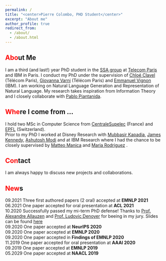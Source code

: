 ```yaml
---
permalink: /
title: "<center>Pierre Colombo, PHD Student</center>"
excerpt: "About me"
author_profile: true
redirect_from: 
  - /about/
  - /about.html
---
```


<span style="color:red">Abo</span>ut Me
------
I am a third (and last!) year PhD student in the [SSA group](http://www.tsi.telecom-paristech.fr/ssa/) at [Telecom Paris](https://www.telecom-paris.fr/?gclid=CjwKCAiAsIDxBRAsEiwAV76N89LYpkw3jL-RpHJRYMKXNca6sT3YVTEluBSXak3h9QT1rJ1CXr3DuBoC2LUQAvD_BwE) and IBM in Paris.
I conduct my PhD under the supervision of [Chloé Clavel](https://clavel.wp.imt.fr/) (Télécom Paris), [Giovanna Varni](https://sites.google.com/site/gvarnisite/home) (Télécom Paris) and [Emmanuel Vignon](https://www.linkedin.com/in/emmanuelvignon/?locale=fr_FR) (IBM). I am working on Natural Language Generation and Representation of Natural Language. My research takes inspiration from Information Theory and I closely collaborate with [Pablo Piantanida](https://scholar.google.com/citations?user=QyBEFv0AAAAJ&hl=fr). 
 
<span style="color:red">Whe</span>re I come from ...
------
I hold two MSc in Computer Science from [CentraleSupelec](https://www.centralesupelec.fr/) (France) and [EPFL](https://www.epfl.ch/fr/) (Switzerland). <br>
Prior to my PhD I worked at Disney Research with [Mubbasir Kapadia](https://www.cs.rutgers.edu/people/professors/details/mubbasir-kapadia), [James Kennedy](https://james-kennedy.github.io/), [Ashutosh Modi](https://ashutosh-modi.github.io/) and at IBM Research where I had the chance to be closely supervised by [Matteo Manica](https://researcher.watson.ibm.com/researcher/view.php?person=zurich-TTE) and [Maria Rodriguez](https://researcher.watson.ibm.com/researcher/view.php?person=zurich-MRM) .

<span style="color:red">Con</span>tact
------
I am always happy to discuss new projects and collaborations.


<span style="color:red">New</span>s
------


09.2021 Three first authored papers (2 oral) <a href="https://arxiv.org/abs/2109.00922"><i class="fas fa-book"></i></a>  <a href="https://arxiv.org/abs/2108.12463"><i class="fas fa-book"></i></a>  <a href="https://arxiv.org/abs/2108.12465"><i class="fas fa-book"></i></a> accepted at **EMNLP 2021**  <br>
06.2021 One paper <a href="https://arxiv.org/abs/2105.02685"><i class="fas fa-book"></i></a>   accepted for oral presentation at **ACL 2021**     <br>
10.2020 Successfully passed my mi-term PhD defense! Thanks to [Prof. Alexandre Allauzen](https://allauzen.github.io/) and [Prof. Ludovic Denoyer](http://www-connex.lip6.fr/~denoyer/wordpress/) for beeing in my jury. Slides can be found [here](https://pierrecolombo.github.io//files/mi-parcours.pdf)   <br>
09.2020 One paper  <a href="https://arxiv.org/abs/2003.11593"><i class="fas fa-book"></i></a>  accepted at **NeurIPS 2020**   <br>
09.2020 One paper <a href="https://arxiv.org/abs/2009.11340"><i class="fas fa-book"></i></a>   accepted at **EMNLP 2020**   <br>
09.2020 One paper <a href="https://arxiv.org/abs/2009.11152"><i class="fas fa-book"></i></a>   accepted in **Findings of EMNLP 2020**   <br>
11.2019 One paper <a href="https://arxiv.org/abs/2002.08801"><i class="fas fa-book"></i></a> accepted  for oral presentation  at **AAAI 2020**    <br>
09.2019 One paper  <a href="https://arxiv.org/pdf/1908.11216.pdf"><i class="fas fa-book"></i></a>   accepted at **EMNLP 2019**   <br>
05.2029 One paper  <a href="https://arxiv.org/abs/1904.02793"><i class="fas fa-book"></i></a>  accepted at **NAACL 2019**   <br>



